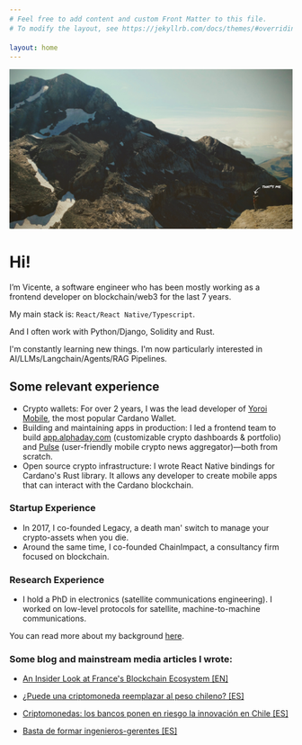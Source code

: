 ```yaml
---
# Feel free to add content and custom Front Matter to this file.
# To modify the layout, see https://jekyllrb.com/docs/themes/#overriding-theme-defaults

layout: home
---
```


![alt text](assets/img4.jpg)

# Hi!

I’m Vicente, a software engineer who has been mostly working as a frontend developer on blockchain/web3 for the last 7 years.

My main stack is: `React/React Native/Typescript`.

And I often work with Python/Django, Solidity and Rust.

I'm constantly learning new things. I'm now particularly interested in AI/LLMs/Langchain/Agents/RAG Pipelines.

## Some relevant experience

- Crypto wallets: For over 2 years, I was the lead developer of [Yoroi Mobile](https://yoroi-wallet.com/), the most popular Cardano Wallet.
- Building and maintaining apps in production: I led a frontend team to build [app.alphaday.com](https//app.alphaday.com) (customizable crypto dashboards & portfolio) and [Pulse](http://getpulse.xyz) (user-friendly mobile crypto news aggregator)—both from scratch.
- Open source crypto infrastructure: I wrote React Native bindings for Cardano's Rust library. It allows any developer to create mobile apps that can interact with the Cardano blockchain.

### Startup Experience

- In 2017, I co-founded Legacy, a death man' switch to manage your crypto-assets when you die.
- Around the same time, I co-founded ChainImpact, a consultancy firm focused on blockchain.

### Research Experience

- I hold a PhD in electronics (satellite communications engineering). I worked on low-level protocols for satellite, machine-to-machine communications.

You can read more about my background [here](/about/).

### Some blog and mainstream media articles I wrote:

- [An Insider Look at France's Blockchain Ecosystem [EN]](https://medium.com/@v_almonacid/an-insider-look-at-frances-blockchain-ecosystem-925447afb21d)

- [¿Puede una criptomoneda reemplazar al peso chileno? [ES]](https://www.fayerwayer.com/2018/08/criptomoneda-peso-chileno/)

- [Criptomonedas: los bancos ponen en riesgo la innovación en Chile [ES]](https://medium.com/@v_almonacid/criptomonedas-los-bancos-ponen-en-riesgo-la-innovaci%C3%B3n-en-chile-e58ceaf02d82)

- [Basta de formar ingenieros-gerentes [ES]](https://www.elmostrador.cl/noticias/opinion/2015/03/11/basta-de-formar-ingenieros-gerentes/)
